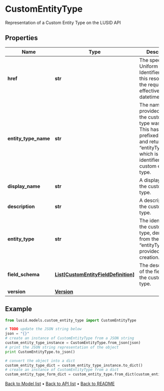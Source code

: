 # CustomEntityType

Representation of a Custom Entity Type on the LUSID API

## Properties
Name | Type | Description | Notes
------------ | ------------- | ------------- | -------------
**href** | **str** | The specific Uniform Resource Identifier (URI) for this resource at the requested effective and asAt datetime. | [optional] 
**entity_type_name** | **str** | The name provided when the custom entity type was created. This has been prefixed with “~” and returned as “entityType”, which is the identifier for the custom entity type. | 
**display_name** | **str** | A display label for the custom entity type. | 
**description** | **str** | A description for the custom entity type. | [optional] 
**entity_type** | **str** | The identifier for the custom entity type, derived from the “entityTypeName” provided on creation. | 
**field_schema** | [**List[CustomEntityFieldDefinition]**](CustomEntityFieldDefinition.md) | The description of the fields on the custom entity type. | 
**version** | [**Version**](Version.md) |  | 

## Example

```python
from lusid.models.custom_entity_type import CustomEntityType

# TODO update the JSON string below
json = "{}"
# create an instance of CustomEntityType from a JSON string
custom_entity_type_instance = CustomEntityType.from_json(json)
# print the JSON string representation of the object
print CustomEntityType.to_json()

# convert the object into a dict
custom_entity_type_dict = custom_entity_type_instance.to_dict()
# create an instance of CustomEntityType from a dict
custom_entity_type_form_dict = custom_entity_type.from_dict(custom_entity_type_dict)
```
[Back to Model list](../README.md#documentation-for-models) &#8226; [Back to API list](../README.md#documentation-for-api-endpoints) &#8226; [Back to README](../README.md)


